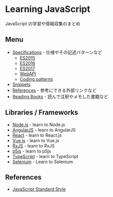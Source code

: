 # Learning JavaScript
JavaScript の学習や情報収集のまとめ

## Menu
- [Specifications](Specification/) - 仕様やその記述パターンなど
  - [ES2015](Specification/es2015/README.md)
  - [ES2016](Specification/es2016/README.md)
  - [ES2017](Specification/es2017/README.md)
  - [WebAPI](Specification/webapi/README.md)
  - [Coding patterns](Specification/patterns/README.md)
- [Snippets](Snippets/README.md)
- [References](References/) - 参考にできる外部リンクなど
- [Reading Books](Books/) - 読んで注釈やメモした書籍など


## Libraries / Frameworks
- [Node.js](Libraries/Node/) - learn to Node.js
- [AngularJS](Libraries/AngularJS/) - learn to AngularJS
- [React](Libraries/React/) - learn to React.js
- [Vue.js](Libraries/Vue.js) - learn to Vue.js
- [RxJS](Libraries/RxJS/) - learn to RxJS
- [p5js](Books/978-4-87783-381-7) - learn to p5js
- [TypeScript](Libraries/TypeScript/) - learn to TypeScript
- [Selenium](Librarieis/Selenium/) - Learn to Selenium

## References
- [JavaScript Standard Style](http://standardjs.com/)
